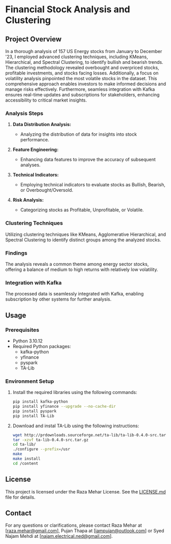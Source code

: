 # Financial Stock Analysis and Clustering

## Project Overview
In a thorough analysis of 157 US Energy stocks from January to December '23, I employed advanced clustering techniques, including KMeans, Hierarchical, and Spectral Clustering, to identify bullish and bearish trends. The clustering methodology revealed overbought and overpriced stocks, profitable investments, and stocks facing losses. Additionally, a focus on volatility analysis pinpointed the most volatile stocks in the dataset. This comprehensive approach enables investors to make informed decisions and manage risks effectively. Furthermore, seamless integration with Kafka ensures real-time updates and subscriptions for stakeholders, enhancing accessibility to critical market insights.

### Analysis Steps
1. **Data Distribution Analysis:**
   - Analyzing the distribution of data for insights into stock performance.

2. **Feature Engineering:**
   - Enhancing data features to improve the accuracy of subsequent analyses.

3. **Technical Indicators:**
   - Employing technical indicators to evaluate stocks as Bullish, Bearish, or Overbought/Oversold.

4. **Risk Analysis:**
   - Categorizing stocks as Profitable, Unprofitable, or Volatile.

### Clustering Techniques
Utilizing clustering techniques like KMeans, Agglomerative Hierarchical, and Spectral Clustering to identify distinct groups among the analyzed stocks.

### Findings
The analysis reveals a common theme among energy sector stocks, offering a balance of medium to high returns with relatively low volatility.

### Integration with Kafka
The processed data is seamlessly integrated with Kafka, enabling subscription by other systems for further analysis.

## Usage
### Prerequisites
- Python 3.10.12
- Required Python packages:
  - kafka-python
  - yfinance
  - pyspark
  - TA-Lib

### Environment Setup
1. Install the required libraries using the following commands:

   ```bash
   pip install kafka-python
   pip install yfinance --upgrade --no-cache-dir
   pip install pyspark
   pip install TA-Lib

2. Download and instal TA-Lib using the following instructions:
   ```bash
   wget http://prdownloads.sourceforge.net/ta-lib/ta-lib-0.4.0-src.tar.gz
   tar -xzvf ta-lib-0.4.0-src.tar.gz
   cd ta-lib/
   ./configure --prefix=/usr
   make
   make install
   cd /content
   
## License
This project is licensed under the Raza Mehar License. See the [LICENSE.md](LICENSE.md) file for details.

## Contact
For any questions or clarifications, please contact Raza Mehar at [raza.mehar@gmail.com], Pujan Thapa at [iampujan@outlook.com] or Syed Najam Mehdi at [najam.electrical.ned@gmail.com].
